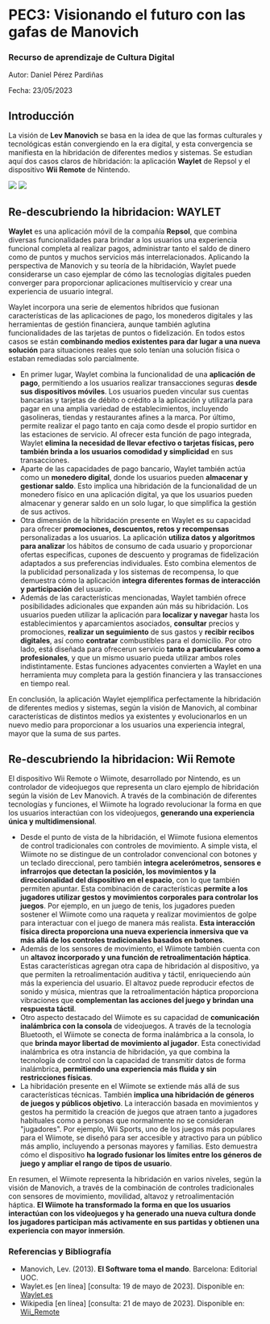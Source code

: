 # PEC3: Visionando el futuro con las gafas de Manovich 

### Recurso de aprendizaje de Cultura Digital 

Autor: Daniel Pérez Pardiñas

Fecha: 23/05/2023

## Introducción

La visión de **Lev Manovich** se basa en la idea de que las formas culturales y tecnológicas están convergiendo en la era digital, y esta convergencia se manifiesta en la hibridación de diferentes medios y sistemas.
Se estudian aquí dos casos claros de hibridación: la aplicación **Waylet** de Repsol y el dispositivo **Wii Remote** de Nintendo.

![](https://waylet.es/media/2020/07/Logo_Waylet-new-1.png) ![](https://upload.wikimedia.org/wikipedia/commons/thumb/b/bc/Wii_Remote_Image.jpg/375px-Wii_Remote_Image.jpg)

## Re-descubriendo la hibridacion: WAYLET

**Waylet** es una aplicación móvil de la compañía **Repsol**, que combina diversas funcionalidades para brindar a los usuarios una experiencia funcional completa al realizar pagos, administrar tanto el saldo de dinero como de puntos y muchos servicios más interrelacionados. Aplicando la perspectiva de Manovich y su teoría de la hibridación, Waylet puede considerarse un caso ejemplar de cómo las tecnologías digitales pueden converger para proporcionar aplicaciones multiservicio y crear una experiencia de usuario integral.

Waylet incorpora una serie de elementos híbridos que fusionan características de las aplicaciones de pago, los monederos digitales y las herramientas de gestión financiera, aunque también aglutina funcionalidades de las tarjetas de puntos o fidelización. En todos estos casos se están **combinando medios existentes para dar lugar a una nueva solución** para situaciones reales que solo tenían una solución física o estaban remediadas solo parcialmente.

- En primer lugar, Waylet combina la funcionalidad de una **aplicación de pago**, permitiendo a los usuarios realizar transacciones seguras **desde sus dispositivos móviles**. Los usuarios pueden vincular sus cuentas bancarias y tarjetas de débito o crédito a la aplicación y utilizarla para pagar en una amplia variedad de establecimientos, incluyendo gasolineras, tiendas y restaurantes afines a la marca. Por último, permite realizar el pago tanto en caja como desde el propio surtidor en las estaciones de servicio. Al ofrecer esta función de pago integrada, Waylet **elimina la necesidad de llevar efectivo o tarjetas físicas, pero también brinda a los usuarios comodidad y simplicidad** en sus transacciones. 
- Aparte de las capacidades de pago bancario, Waylet también actúa como un **monedero digital**, donde los usuarios pueden **almacenar y gestionar saldo**. Esto implica una hibridación de la funcionalidad de un monedero físico en una aplicación digital, ya que los usuarios pueden almacenar y generar saldo en un solo lugar, lo que simplifica la gestión de sus activos.
- Otra dimensión de la hibridación presente en Waylet es su capacidad para ofrecer **promociones, descuentos, retos y recompensas** personalizadas a los usuarios. La aplicación **utiliza datos y algoritmos para analizar** los hábitos de consumo de cada usuario y proporcionar ofertas específicas, cupones de descuento y programas de fidelización adaptados a sus preferencias individuales. Esto combina elementos de la publicidad personalizada y los sistemas de recompensa, lo que demuestra cómo la aplicación **integra diferentes formas de interacción y participación** del usuario.
- Además de las características mencionadas, Waylet también ofrece posibilidades adicionales que expanden aún más su hibridación. Los usuarios pueden utilizar la aplicación para **localizar y navegar** hasta los establecimientos y aparcamientos asociados, **consultar** precios y promociones, **realizar un seguimiento** de sus gastos y **recibir recibos digitales**, así como **contratar** combustibles para el domicilio. Por otro lado, está diseñada para ofrecerun servicio **tanto a particulares como a profesionales**, y que un mismo usuario pueda utilizar ambos roles indistintamente. Estas funciones adyacentes convierten a Waylet en una herramienta muy completa para la gestión financiera y las transacciones en tiempo real.

En conclusión, la aplicación Waylet ejemplifica perfectamente la hibridación de diferentes medios y sistemas, según la visión de Manovich, al combinar características de distintos medios ya existentes y evolucionarlos en un nuevo medio para proporcionar a los usuarios una experiencia integral, mayor que la suma de sus partes.

## Re-descubriendo la hibridacion: Wii Remote

El dispositivo Wii Remote o Wiimote, desarrollado por Nintendo, es un controlador de videojuegos que representa un claro ejemplo de hibridación según la visión de Lev Manovich. A través de la combinación de diferentes tecnologías y funciones, el Wiimote ha logrado revolucionar la forma en que los usuarios interactúan con los videojuegos, **generando una experiencia única y multidimensional**.
- Desde el punto de vista de la hibridación, el Wiimote fusiona elementos de control tradicionales con controles de movimiento. A simple vista, el Wiimote no se distingue de un controlador convencional con botones y un teclado direccional, pero también **integra acelerómetros, sensores e infrarrojos que detectan la posición, los movimientos y la direccionalidad del dispositivo en el espacio**, con lo que también permiten apuntar.
Esta combinación de características **permite a los jugadores utilizar gestos y movimientos corporales para controlar los juegos**. Por ejemplo, en un juego de tenis, los jugadores pueden sostener el Wiimote como una raqueta y realizar movimientos de golpe para interactuar con el juego de manera más realista. **Esta interacción física directa proporciona una nueva experiencia inmersiva que va más allá de los controles tradicionales basados en botones**.
- Además de los sensores de movimiento, el Wiimote también cuenta con un **altavoz incorporado y una función de retroalimentación háptica**. Estas características agregan otra capa de hibridación al dispositivo, ya que permiten la retroalimentación auditiva y táctil, enriqueciendo aún más la experiencia del usuario. El altavoz puede reproducir efectos de sonido y música, mientras que la retroalimentación háptica proporciona vibraciones que **complementan las acciones del juego y brindan una respuesta táctil**.
- Otro aspecto destacado del Wiimote es su capacidad de **comunicación inalámbrica con la consola** de videojuegos. A través de la tecnología Bluetooth, el Wiimote se conecta de forma inalámbrica a la consola, lo que **brinda mayor libertad de movimiento al jugador**. Esta conectividad inalámbrica es otra instancia de hibridación, ya que combina la tecnología de control con la capacidad de transmitir datos de forma inalámbrica, **permitiendo una experiencia más fluida y sin restricciones físicas**.
- La hibridación presente en el Wiimote se extiende más allá de sus características técnicas. También **implica una hibridación de géneros de juegos y públicos objetivo**. La interacción basada en movimientos y gestos ha permitido la creación de juegos que atraen tanto a jugadores habituales como a personas que normalmente no se consideran "jugadores". Por ejemplo, Wii Sports, uno de los juegos más populares para el Wiimote, se diseñó para ser accesible y atractivo para un público más amplio, incluyendo a personas mayores y familias. Esto demuestra cómo el dispositivo **ha logrado fusionar los límites entre los géneros de juego y ampliar el rango de tipos de usuario**.

En resumen, el Wiimote representa la hibridación en varios niveles, según la visión de Manovich, a través de la combinación de controles tradicionales con sensores de movimiento, movilidad, altavoz y retroalimentación háptica. **El Wiimote ha transformado la forma en que los usuarios interactúan con los videojuegos y ha generado una nueva cultura donde los jugadores participan más activamente en sus partidas y obtienen una experiencia con mayor inmersión**.

### Referencias y Bibliografía

* Manovich, Lev. (2013). **El Software toma el mando**. Barcelona: Editorial UOC. 
* Waylet.es [en línea] [consulta: 19 de mayo de 2023]. Disponible en: [Waylet.es](https://waylet.es/)
* Wikipedia [en línea] [consulta: 21 de mayo de 2023]. Disponible en: [Wii_Remote](https://es.wikipedia.org/wiki/Wii_Remote)

